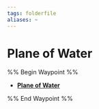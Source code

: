 ```yaml
---
tags: folderfile
aliases: ~
---
```


# Plane of Water

%% Begin Waypoint %%

* **[Plane of Water](Plane%20of%20Water.md)**

%% End Waypoint %%
